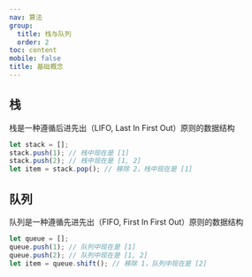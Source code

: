 ```yaml
---
nav: 算法
group:
  title: 栈与队列
  order: 2
toc: content
mobile: false
title: 基础概念
---
```


## 栈

栈是一种遵循后进先出（LIFO, Last In First Out）原则的数据结构

```js
let stack = [];
stack.push(1); // 栈中现在是 [1]
stack.push(2); // 栈中现在是 [1, 2]
let item = stack.pop(); // 移除 2，栈中现在是 [1]
```

## 队列

队列是一种遵循先进先出（FIFO, First In First Out）原则的数据结构

```js
let queue = [];
queue.push(1); // 队列中现在是 [1]
queue.push(2); // 队列中现在是 [1, 2]
let item = queue.shift(); // 移除 1，队列中现在是 [2]
```
